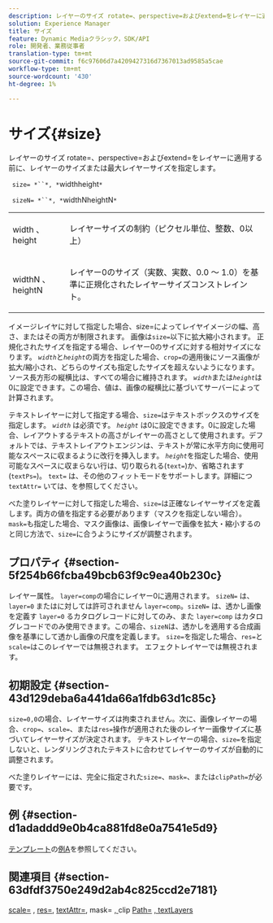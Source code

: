 ```yaml
---
description: レイヤーのサイズ rotate=、perspective=およびextend=をレイヤーに適用する前に、レイヤーのサイズまたは最大レイヤーサイズを指定します。
solution: Experience Manager
title: サイズ
feature: Dynamic Mediaクラシック，SDK/API
role: 開発者、業務従事者
translation-type: tm+mt
source-git-commit: f6c97606d7a4209427316d7367013ad9585a5cae
workflow-type: tm+mt
source-wordcount: '430'
ht-degree: 1%

---
```



# サイズ{#size}

レイヤーのサイズ rotate=、perspective=およびextend=をレイヤーに適用する前に、レイヤーのサイズまたは最大レイヤーサイズを指定します。

` size= *``*, *`widthheight`*`

` sizeN= *``*, *`widthNheightN`*`

<table id="simpletable_FBE17D736F93485AA0053BF447B4CC9F"> 
 <tr class="strow"> 
  <td class="stentry"> <p> <span class="codeph"> <span class="varname"> width  </span>、  <span class="varname"> height  </span> </span> </p> </td> 
  <td class="stentry"> <p>レイヤーサイズの制約（ピクセル単位、整数、0以上） </p> </td> 
 </tr> 
 <tr class="strow"> 
  <td class="stentry"> <p> <span class="codeph"> <span class="varname"> widthN  </span>、  <span class="varname"> heightN  </span> </span> </p> </td> 
  <td class="stentry"> <p>レイヤー0のサイズ（実数、実数、0.0 ～ 1.0）を基準に正規化されたレイヤーサイズコンストレイント。 </p> </td> 
 </tr> 
</table>

イメージレイヤに対して指定した場合、size=によってレイヤイメージの幅、高さ、またはその両方が制限されます。 画像は`size=`以下に拡大縮小されます。 正規化されたサイズを指定する場合、レイヤー0のサイズに対する相対サイズになります。 *`width`*&#x200B;と&#x200B;*`height`*&#x200B;の両方を指定した場合、`crop=`の適用後にソース画像が拡大/縮小され、どちらのサイズも指定したサイズを超えないようになります。 ソース長方形の縦横比は、すべての場合に維持されます。 *`width`*&#x200B;または&#x200B;*`height`*&#x200B;は0に設定できます。この場合、値は、画像の縦横比に基づいてサーバーによって計算されます。

テキストレイヤーに対して指定する場合、`size=`はテキストボックスのサイズを指定します。 *`width`* は必須です。 *`height`* は0に設定できます。0に設定した場合、レイアウトするテキストの高さがレイヤーの高さとして使用されます。デフォルトでは、テキストレイアウトエンジンは、テキストが常に水平方向に使用可能なスペースに収まるように改行を挿入します。 *`height`*&#x200B;を指定した場合、使用可能なスペースに収まらない行は、切り取られる(`text=`)か、省略されます(`textPs=`)。 `text=` は、その他のフィットモードをサポートします。詳細につ `textAttr=` いては、を参照してください。

べた塗りレイヤーに対して指定した場合、`size=`は正確なレイヤーサイズを定義します。両方の値を指定する必要があります（マスクを指定しない場合）。 `mask=`も指定した場合、マスク画像は、画像レイヤーで画像を拡大・縮小するのと同じ方法で、`size=`に合うようにサイズが調整されます。

## プロパティ {#section-5f254b66fcba49bcb63f9c9ea40b230c}

レイヤー属性。 `layer=comp`の場合にレイヤー0に適用されます。 `sizeN=` は、 `layer=0` またはに対しては許可されません `layer=comp`。`sizeN=` は、透かし画像を定義す `layer=0` るカタログレコードに対してのみ、また `layer=comp` はカタログレコードでのみ使用できます。この場合、`sizeN`は、透かしを適用する合成画像を基準にして透かし画像の尺度を定義します。 `size=`を指定した場合、`res=`と`scale=`はこのレイヤーでは無視されます。 エフェクトレイヤーでは無視されます。

## 初期設定 {#section-43d129deba6a441da66a1fdb63d1c85c}

`size=0,0`の場合、レイヤーサイズは拘束されません。次に、画像レイヤーの場合、`crop=`、`scale=`、または`res=`操作が適用された後のレイヤー画像サイズに基づいてレイヤーサイズが決定されます。 テキストレイヤーの場合、`size=`を指定しないと、レンダリングされたテキストに合わせてレイヤーのサイズが自動的に調整されます。

べた塗りレイヤーには、完全に指定された`size=`、`mask=`、または`clipPath=`が必要です。

## 例 {#section-d1adaddd9e0b4ca881fd8e0a7541e5d9}

[テンプレート](../../../../../is-api/http-ref/image-serving-api-ref/c-http-protocol-reference/c-templates/c-templates.md#concept-3cd2d2adae0e41b2979b9640244d4d3e)の[例A](../../../../../is-api/http-ref/image-serving-api-ref/c-http-protocol-reference/c-templates/r-example-a.md#reference-c78ea82e8a1646738e764fa6685dfbac)を参照してください。

## 関連項目 {#section-63dfdf3750e249d2ab4c825ccd2e7181}

[scale=](../../../../../is-api/http-ref/image-serving-api-ref/c-http-protocol-reference/c-command-reference/r-is-http-scale.md#reference-098c30cea1764f189e6f7c7e400cc065) ,  [res=](../../../../../is-api/http-ref/image-serving-api-ref/c-http-protocol-reference/c-command-reference/r-res.md#reference-3d6fe416801148dea0f786f2b5169e55),  [textAttr=](../../../../../is-api/http-ref/image-serving-api-ref/c-http-protocol-reference/c-command-reference/r-textattr.md#reference-ff00484fa3244286abeff34911f7ec0d), mask= [, ](../../../../../is-api/http-ref/image-serving-api-ref/c-http-protocol-reference/c-command-reference/r-mask.md#reference-922254e027404fb890b850e2723ee06e)clip  [Path=](../../../../../is-api/http-ref/image-serving-api-ref/c-http-protocol-reference/c-command-reference/r-clippath.md#reference-8139b1b52dc54749b51b109521ddf83d) [, textLayers](../../../../../is-api/http-ref/image-serving-api-ref/c-http-protocol-reference/c-text-formatting/r-text-layers.md#reference-47e78cfb18134db5ab09e17af14a6a8f)

